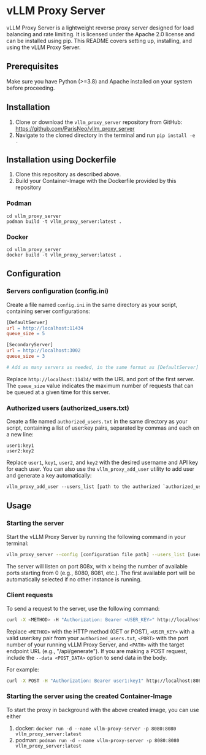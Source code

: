 # vLLM Proxy Server

vLLM Proxy Server is a lightweight reverse proxy server designed for load balancing and rate limiting. It is licensed under the Apache 2.0 license and can be installed using pip. This README covers setting up, installing, and using the vLLM Proxy Server.

## Prerequisites
Make sure you have Python (>=3.8) and Apache installed on your system before proceeding.

## Installation
1. Clone or download the `vllm_proxy_server` repository from GitHub: https://github.com/ParisNeo/vllm_proxy_server
2. Navigate to the cloned directory in the terminal and run `pip install -e .`

## Installation using Dockerfile
1. Clone this repository as described above.
2. Build your Container-Image with the Dockerfile provided by this repository

### Podman
`cd vllm_proxy_server`  
`podman build -t vllm_proxy_server:latest .`

### Docker
`cd vllm_proxy_server`  
`docker build -t vllm_proxy_server:latest .`

## Configuration

### Servers configuration (config.ini)
Create a file named `config.ini` in the same directory as your script, containing server configurations:
```makefile
[DefaultServer]
url = http://localhost:11434
queue_size = 5

[SecondaryServer]
url = http://localhost:3002
queue_size = 3

# Add as many servers as needed, in the same format as [DefaultServer] and [SecondaryServer].
```
Replace `http://localhost:11434/` with the URL and port of the first server. The `queue_size` value indicates the maximum number of requests that can be queued at a given time for this server.

### Authorized users (authorized_users.txt)
Create a file named `authorized_users.txt` in the same directory as your script, containing a list of user:key pairs, separated by commas and each on a new line:
```text
user1:key1
user2:key2
```
Replace `user1`, `key1`, `user2`, and `key2` with the desired username and API key for each user.
You can also use the `vllm_proxy_add_user` utility to add user and generate a key automatically: 
```makefile
vllm_proxy_add_user --users_list [path to the authorized `authorized_users.txt` file]
```

## Usage
### Starting the server
Start the vLLM Proxy Server by running the following command in your terminal:
```bash
vllm_proxy_server --config [configuration file path] --users_list [users list file path] --port [port number to access the proxy]
```
The server will listen on port 808x, with x being the number of available ports starting from 0 (e.g., 8080, 8081, etc.). The first available port will be automatically selected if no other instance is running.

### Client requests
To send a request to the server, use the following command:
```bash
curl -X <METHOD> -H "Authorization: Bearer <USER_KEY>" http://localhost:<PORT>/<PATH> [--data <POST_DATA>]
```
Replace `<METHOD>` with the HTTP method (GET or POST), `<USER_KEY>` with a valid user:key pair from your `authorized_users.txt`, `<PORT>` with the port number of your running vLLM Proxy Server, and `<PATH>` with the target endpoint URL (e.g., "/api/generate"). If you are making a POST request, include the `--data <POST_DATA>` option to send data in the body.

For example:
```bash
curl -X POST -H "Authorization: Bearer user1:key1" http://localhost:8080/api/generate --data '{'model':'mixtral:latest,'prompt': "Once apon a time,","stream":false,"temperature": 0.3,"max_tokens": 1024}'
``` 
### Starting the server using the created Container-Image
To start the proxy in background with the above created image, you can use either   
1) docker: `docker run -d --name vllm-proxy-server -p 8080:8080 vllm_proxy_server:latest`
2) podman: `podman run -d --name vllm-proxy-server -p 8080:8080 vllm_proxy_server:latest`
